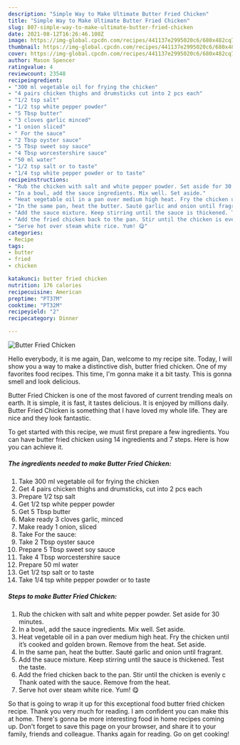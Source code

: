 ```yaml
---
description: "Simple Way to Make Ultimate Butter Fried Chicken"
title: "Simple Way to Make Ultimate Butter Fried Chicken"
slug: 807-simple-way-to-make-ultimate-butter-fried-chicken
date: 2021-08-12T16:26:46.108Z
image: https://img-global.cpcdn.com/recipes/441137e2995020c6/680x482cq70/butter-fried-chicken-recipe-main-photo.jpg
thumbnail: https://img-global.cpcdn.com/recipes/441137e2995020c6/680x482cq70/butter-fried-chicken-recipe-main-photo.jpg
cover: https://img-global.cpcdn.com/recipes/441137e2995020c6/680x482cq70/butter-fried-chicken-recipe-main-photo.jpg
author: Mason Spencer
ratingvalue: 4
reviewcount: 23548
recipeingredient:
- "300 ml vegetable oil for frying the chicken"
- "4 pairs chicken thighs and drumsticks cut into 2 pcs each"
- "1/2 tsp salt"
- "1/2 tsp white pepper powder"
- "5 Tbsp butter"
- "3 cloves garlic minced"
- "1 onion sliced"
- " For the sauce"
- "2 Tbsp oyster sauce"
- "5 Tbsp sweet soy sauce"
- "4 Tbsp worcestershire sauce"
- "50 ml water"
- "1/2 tsp salt or to taste"
- "1/4 tsp white pepper powder or to taste"
recipeinstructions:
- "Rub the chicken with salt and white pepper powder. Set aside for 30 minutes."
- "In a bowl, add the sauce ingredients. Mix well. Set aside."
- "Heat vegetable oil in a pan over medium high heat. Fry the chicken until it’s cooked and golden brown. Remove from the heat. Set aside."
- "In the same pan, heat the butter. Sauté garlic and onion until fragrant."
- "Add the sauce mixture. Keep stirring until the sauce is thickened. Test the taste."
- "Add the fried chicken back to the pan. Stir until the chicken is evenly c Thank oated with the sauce. Remove from the heat."
- "Serve hot over steam white rice. Yum! 😋"
categories:
- Recipe
tags:
- butter
- fried
- chicken

katakunci: butter fried chicken 
nutrition: 176 calories
recipecuisine: American
preptime: "PT37M"
cooktime: "PT32M"
recipeyield: "2"
recipecategory: Dinner

---
```



![Butter Fried Chicken](https://img-global.cpcdn.com/recipes/441137e2995020c6/680x482cq70/butter-fried-chicken-recipe-main-photo.jpg)

Hello everybody, it is me again, Dan, welcome to my recipe site. Today, I will show you a way to make a distinctive dish, butter fried chicken. One of my favorites food recipes. This time, I'm gonna make it a bit tasty. This is gonna smell and look delicious.



Butter Fried Chicken is one of the most favored of current trending meals on earth. It is simple, it is fast, it tastes delicious. It is enjoyed by millions daily. Butter Fried Chicken is something that I have loved my whole life. They are nice and they look fantastic.


To get started with this recipe, we must first prepare a few ingredients. You can have butter fried chicken using 14 ingredients and 7 steps. Here is how you can achieve it.

<!--inarticleads1-->

##### The ingredients needed to make Butter Fried Chicken:

1. Take 300 ml vegetable oil for frying the chicken
1. Get 4 pairs chicken thighs and drumsticks, cut into 2 pcs each
1. Prepare 1/2 tsp salt
1. Get 1/2 tsp white pepper powder
1. Get 5 Tbsp butter
1. Make ready 3 cloves garlic, minced
1. Make ready 1 onion, sliced
1. Take  For the sauce:
1. Take 2 Tbsp oyster sauce
1. Prepare 5 Tbsp sweet soy sauce
1. Take 4 Tbsp worcestershire sauce
1. Prepare 50 ml water
1. Get 1/2 tsp salt or to taste
1. Take 1/4 tsp white pepper powder or to taste




<!--inarticleads2-->

##### Steps to make Butter Fried Chicken:

1. Rub the chicken with salt and white pepper powder. Set aside for 30 minutes.
1. In a bowl, add the sauce ingredients. Mix well. Set aside.
1. Heat vegetable oil in a pan over medium high heat. Fry the chicken until it’s cooked and golden brown. Remove from the heat. Set aside.
1. In the same pan, heat the butter. Sauté garlic and onion until fragrant.
1. Add the sauce mixture. Keep stirring until the sauce is thickened. Test the taste.
1. Add the fried chicken back to the pan. Stir until the chicken is evenly c Thank oated with the sauce. Remove from the heat.
1. Serve hot over steam white rice. Yum! 😋




So that is going to wrap it up for this exceptional food butter fried chicken recipe. Thank you very much for reading. I am confident you can make this at home. There's gonna be more interesting food in home recipes coming up. Don't forget to save this page on your browser, and share it to your family, friends and colleague. Thanks again for reading. Go on get cooking!
